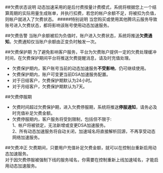 ##欠费状态说明
动态加速采用的是后付费按量计费模式，系统将根据您上一个结算周期的实际用量生成账单，并执行扣费，若您的帐户余额不足，将被扣为负值，则帐户就进入了欠费状态。
#####特别说明
当您购买或使用其他腾讯云服务导致账号进入欠费状态，都将影响该账号使用动态加速服务。

##欠费告警
当账户余额被扣为负值时，账户进入欠费状态，系统将推送**欠费通知**。欠费通知仅当账户余额由正变负时触发一次。

##欠费保护期
为了避免影响客户服务，平台为欠费账户提供一定的欠费处理缓冲时间，在欠费保护期间平台将推送欠费提醒消息，请及时充值处理。

- 欠费保护期内，客户账号当前的动态加速服务**不受影响**，仍可继续使用。
- 欠费保护期内，账户可变更当前DSA加速服务配置。
- 对于日结客户，欠费保护期默认为24小时。
- 对于月结客户，欠费保护期默认为7天。

##欠费停服期
- 欠费时间超过欠费保护期，进入欠费停服期，系统将推送**停服通知**，请务必及时充值补足欠费金额。
- 欠费停服期内，客户服务将受到限制，包括但不限于:  
    1、帐户将被锁定，无法新增或变更DSA加速服务。  
	2、所有动态加速服务将自动关闭，加速域名将直接解析回源，不再享受动态网络加速服务。

##欠费冲正
欠费期间，只要用户充值补足欠费金额，就可以在控制台重新启用动态加速服务。  
对于因欠费停服被强制下线的服务域名，你需要在控制重新上线加速域名，才能启用动态加速服务。

